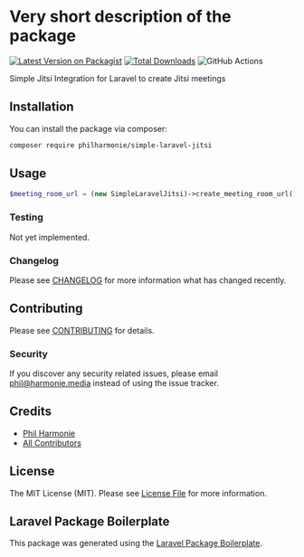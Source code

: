 # Very short description of the package

[![Latest Version on Packagist](https://img.shields.io/packagist/v/philharmonie/simple-laravel-jitsi.svg?style=flat-square)](https://packagist.org/packages/philharmonie/simple-laravel-jitsi)
[![Total Downloads](https://img.shields.io/packagist/dt/philharmonie/simple-laravel-jitsi.svg?style=flat-square)](https://packagist.org/packages/philharmonie/simple-laravel-jitsi)
![GitHub Actions](https://github.com/philharmonie/simple-laravel-jitsi/actions/workflows/main.yml/badge.svg)

Simple Jitsi Integration for Laravel to create Jitsi meetings

## Installation

You can install the package via composer:

```bash
composer require philharmonie/simple-laravel-jitsi
```

## Usage

```php
$meeting_room_url = (new SimpleLaravelJitsi)->create_meeting_room_url();
```

### Testing

Not yet implemented.

### Changelog

Please see [CHANGELOG](CHANGELOG.md) for more information what has changed recently.

## Contributing

Please see [CONTRIBUTING](CONTRIBUTING.md) for details.

### Security

If you discover any security related issues, please email phil@harmonie.media instead of using the issue tracker.

## Credits

-   [Phil Harmonie](https://github.com/philharmonie)
-   [All Contributors](../../contributors)

## License

The MIT License (MIT). Please see [License File](LICENSE.md) for more information.

## Laravel Package Boilerplate

This package was generated using the [Laravel Package Boilerplate](https://laravelpackageboilerplate.com).
